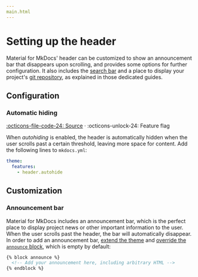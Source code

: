 ```yaml
---
main.html
---
```


# Setting up the header

Material for MkDocs' header can be customized to show an announcement bar that 
disappears upon scrolling, and provides some options for further configuration.
It also includes the [search bar][1] and a place to display your project's
[git repository][2], as explained in those dedicated guides.

  [1]: setting-up-site-search.md
  [2]: adding-a-git-repository.md

## Configuration

### Automatic hiding

[:octicons-file-code-24: Source][3] · 
:octicons-unlock-24: Feature flag

When _autohiding_ is enabled, the header is automatically hidden when the
user scrolls past a certain threshold, leaving more space for content. Add the
following lines to `mkdocs.yml`:

``` yaml
theme:
  features:
    - header.autohide
```

  [3]: https://github.com/squidfunk/mkdocs-material/blob/master/src/assets/stylesheets/main/layout/_header.scss

## Customization

### Announcement bar

Material for MkDocs includes an announcement bar, which is the perfect place to
display project news or other important information to the user. When the user
scrolls past the header, the bar will automatically disappear. In order to add
an announcement bar, [extend the theme][4] and [override the `announce`
block][5], which is empty by default:

``` html
{% block announce %}
  <!-- Add your announcement here, including arbitrary HTML -->
{% endblock %}
```

  [4]: ../customization.md#extending-the-theme
  [5]: ../customization.md#overriding-blocks
